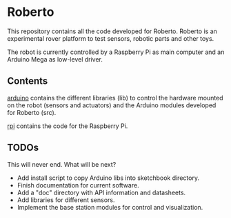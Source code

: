 # Roberto
This repository contains all the code developed for Roberto. Roberto is an experimental rover platform to test sensors, robotic parts and other toys.

The robot is currently controlled by a Raspberry Pi as main computer and an Arduino Mega as low-level driver.

## Contents
[arduino](https://github.com/Butakus/Roberto/tree/master/arduino) contains the different libraries (lib) to control the hardware mounted on the robot (sensors and actuators) and the Arduino modules developed for Roberto (src).

[rpi](https://github.com/Butakus/Roberto/tree/master/rpi) contains the code for the Raspberry Pi.


## TODOs
This will never end. What will be next?
* Add install script to copy Arduino libs into sketchbook directory.
* Finish documentation for current software.
* Add a "doc" directory with API information and datasheets.
* Add libraries for different sensors.
* Implement the base station modules for control and visualization.
